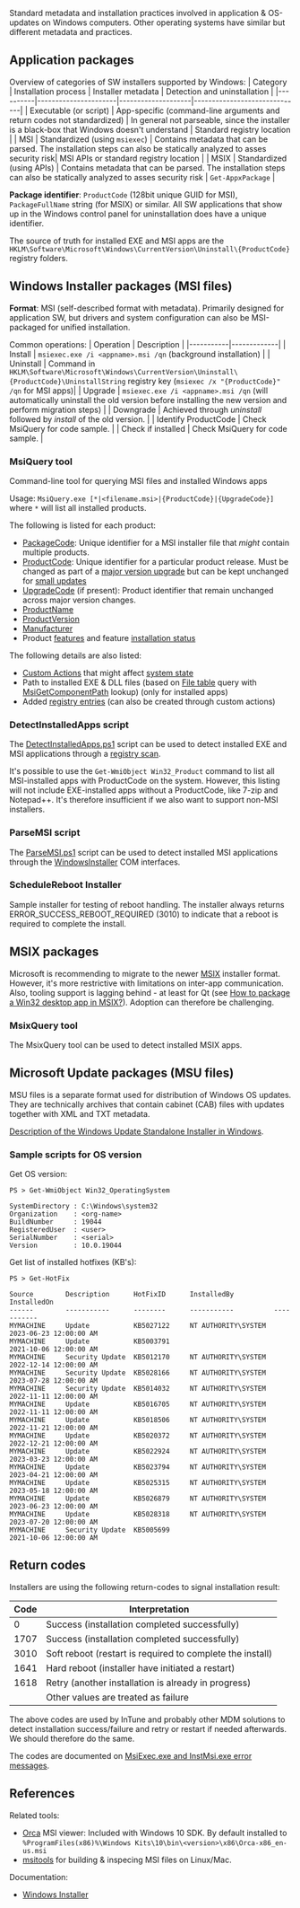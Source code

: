 Standard metadata and installation practices involved in application & OS-updates on Windows computers. Other operating systems have similar but different metadata and practices.

## Application packages

Overview of categories of SW installers supported by Windows:
| Category | Installation process | Installer metadata | Detection and uninstallation |
|----------|----------------------|--------------------|------------------------------|
| Executable (or script) | App-specific (command-line arguments and return codes not standardized) | In general not parseable, since the installer is a black-box that Windows doesn't understand | Standard registry location |
| MSI      | Standardized (using `msiexec`) | Contains metadata that can be parsed. The installation steps can also be statically analyzed to asses security risk| MSI APIs or standard registry location |
| MSIX     | Standardized (using APIs) | Contains metadata that can be parsed. The installation steps can also be statically analyzed to asses security risk | `Get-AppxPackage` |

**Package identifier**: `ProductCode` (128bit unique GUID for MSI), `PackageFullName` string (for MSIX) or similar. All SW applications that show up in the Windows control panel for uninstallation does have a unique identifier.

The source of truth for installed EXE and MSI apps are the `HKLM\Software\Microsoft\Windows\CurrentVersion\Uninstall\{ProductCode}` registry folders.

## Windows Installer packages (MSI files)
**Format**: MSI (self-described format with metadata). Primarily designed for application SW, but drivers and system configuration can also be MSI-packaged for unified installation.

Common operations:
| Operation | Description |
|-----------|-------------|
| Install | `msiexec.exe /i <appname>.msi /qn` (background installation) |
| Uninstall | Command in `HKLM\Software\Microsoft\Windows\CurrentVersion\Uninstall\{ProductCode}\UninstallString` registry key (`msiexec /x "{ProductCode}" /qn` for MSI apps)|
| Upgrade | `msiexec.exe /i <appname>.msi /qn` (will automatically uninstall the old version before installing the new version and perform migration steps) |
| Downgrade | Achieved through _uninstall_ followed by _install_ of the old version. |
| Identify ProductCode | Check MsiQuery for code sample. |
| Check if installed | Check MsiQuery for code sample. |

### MsiQuery tool
Command-line tool for querying MSI files and installed Windows apps

Usage: `MsiQuery.exe [*|<filename.msi>|{ProductCode}|{UpgradeCode}]` where `*` will list all installed products.

The following is listed for each product:
* [PackageCode](https://learn.microsoft.com/en-us/windows/win32/msi/package-codes): Unique identifier for a MSI installer file that _might_ contain multiple products.
* [ProductCode](https://docs.microsoft.com/en-us/windows/win32/msi/productcode): Unique identifier for a particular product release. Must be changed as part of a [major version upgrade](https://learn.microsoft.com/en-us/windows/win32/msi/major-upgrades) but can be kept unchanged for [small updates](https://learn.microsoft.com/en-us/windows/win32/msi/small-updates)
* [UpgradeCode](https://docs.microsoft.com/en-us/windows/win32/msi/using-an-upgradecode) (if present): Product identifier that remain unchanged across major version changes.
* [ProductName](https://docs.microsoft.com/en-us/windows/win32/msi/productname)
* [ProductVersion](https://docs.microsoft.com/en-us/windows/win32/msi/productversion)
* [Manufacturer](https://docs.microsoft.com/en-us/windows/win32/msi/manufacturer)
* Product [features](https://learn.microsoft.com/en-us/windows/win32/msi/windows-installer-features) and feature [installation status](https://learn.microsoft.com/en-us/windows/win32/msi/feature-table)

The following details are also listed:
* [Custom Actions](https://docs.microsoft.com/en-us/windows/win32/msi/custom-actions) that might affect [system state](https://docs.microsoft.com/en-us/windows/win32/msi/changing-the-system-state-using-a-custom-action)
* Path to installed EXE & DLL files (based on [File table](https://docs.microsoft.com/en-us/windows/win32/msi/file-table) query with [MsiGetComponentPath](https://docs.microsoft.com/en-us/windows/win32/api/msi/nf-msi-msigetcomponentpathw) lookup) (only for installed apps)
* Added [registry entries](https://docs.microsoft.com/en-us/windows/win32/msi/registry-table) (can also be created through custom actions)

### DetectInstalledApps script
The [DetectInstalledApps.ps1](./DetectInstalledApps.ps1) script can be used to detect installed EXE and MSI applications through a [registry scan](https://learn.microsoft.com/en-us/windows/win32/msi/uninstall-registry-key).

It's possible to use the `Get-WmiObject Win32_Product` command to list all MSI-installed apps with ProductCode on the system. However, this listing will not include EXE-installed apps without a ProductCode, like 7-zip and Notepad++. It's therefore insufficient if we also want to support non-MSI installers.

### ParseMSI script
The [ParseMSI.ps1](./ParseMSI.ps1) script can be used to detect installed MSI applications through the [WindowsInstaller](https://learn.microsoft.com/en-us/windows/win32/msi/installer-object) COM interfaces.

### ScheduleReboot Installer
Sample installer for testing of reboot handling. The installer always returns ERROR_SUCCESS_REBOOT_REQUIRED (3010) to indicate that a reboot is required to complete the install.

## MSIX packages
Microsoft is recommending to migrate to the newer [MSIX](https://learn.microsoft.com/en-us/windows/msix/overview) installer format. However, it's more restrictive with limitations on inter-app communication. Also, tooling support is lagging behind - at least for Qt (see [How to package a Win32 desktop app in MSIX?](https://bugreports.qt.io/browse/QTBUG-97088)). Adoption can therefore be challenging.

### MsixQuery tool
The MsixQuery tool can be used to detect installed MSIX apps.


## Microsoft Update packages (MSU files)
MSU files is a separate format used for distribution of Windows OS updates. They are technically archives that contain cabinet (CAB) files with updates together with XML and TXT metadata.

[Description of the Windows Update Standalone Installer in Windows](https://support.microsoft.com/en-us/topic/description-of-the-windows-update-standalone-installer-in-windows-799ba3df-ec7e-b05e-ee13-1cdae8f23b19).


### Sample scripts for OS version
Get OS version:
```
PS > Get-WmiObject Win32_OperatingSystem

SystemDirectory : C:\Windows\system32
Organization    : <org-name>
BuildNumber     : 19044
RegisteredUser  : <user>
SerialNumber    : <serial>
Version         : 10.0.19044
```

Get list of installed hotfixes (KB's):
```
PS > Get-HotFix

Source        Description      HotFixID      InstalledBy          InstalledOn
------        -----------      --------      -----------          -----------
MYMACHINE     Update           KB5027122     NT AUTHORITY\SYSTEM  2023-06-23 12:00:00 AM
MYMACHINE     Update           KB5003791                          2021-10-06 12:00:00 AM
MYMACHINE     Security Update  KB5012170     NT AUTHORITY\SYSTEM  2022-12-14 12:00:00 AM
MYMACHINE     Security Update  KB5028166     NT AUTHORITY\SYSTEM  2023-07-28 12:00:00 AM
MYMACHINE     Security Update  KB5014032     NT AUTHORITY\SYSTEM  2022-11-11 12:00:00 AM
MYMACHINE     Update           KB5016705     NT AUTHORITY\SYSTEM  2022-11-11 12:00:00 AM
MYMACHINE     Update           KB5018506     NT AUTHORITY\SYSTEM  2022-11-21 12:00:00 AM
MYMACHINE     Update           KB5020372     NT AUTHORITY\SYSTEM  2022-12-21 12:00:00 AM
MYMACHINE     Update           KB5022924     NT AUTHORITY\SYSTEM  2023-03-23 12:00:00 AM
MYMACHINE     Update           KB5023794     NT AUTHORITY\SYSTEM  2023-04-21 12:00:00 AM
MYMACHINE     Update           KB5025315     NT AUTHORITY\SYSTEM  2023-05-18 12:00:00 AM
MYMACHINE     Update           KB5026879     NT AUTHORITY\SYSTEM  2023-06-23 12:00:00 AM
MYMACHINE     Update           KB5028318     NT AUTHORITY\SYSTEM  2023-07-20 12:00:00 AM
MYMACHINE     Security Update  KB5005699                          2021-10-06 12:00:00 AM
```


## Return codes
Installers are using the following return-codes to signal installation result:

| Code | Interpretation |
|------|----------------|
| 0    | Success (installation completed successfully) |
| 1707 | Success (installation completed successfully) |
| 3010 | Soft reboot (restart is required to complete the install) |
| 1641 | Hard reboot (installer have initiated a restart) |
| 1618 | Retry (another installation is already in progress) |
|      | Other values are treated as failure |

The above codes are used by InTune and probably other MDM solutions to detect installation success/failure and retry or restart if needed afterwards. We should therefore do the same.

The codes are documented on [MsiExec.exe and InstMsi.exe error messages](https://learn.microsoft.com/en-us/windows/win32/msi/error-codes).


## References
Related tools:
* [Orca](https://docs.microsoft.com/en-us/windows/win32/msi/orca-exe) MSI viewer: Included with Windows 10 SDK. By default installed to `%ProgramFiles(x86)%\Windows Kits\10\bin\<version>\x86\Orca-x86_en-us.msi`
* [msitools](https://gitlab.gnome.org/GNOME/msitools) for building & inspecing MSI files on Linux/Mac.

Documentation:
* [Windows Installer](https://docs.microsoft.com/en-us/windows/win32/msi/windows-installer-portal)
